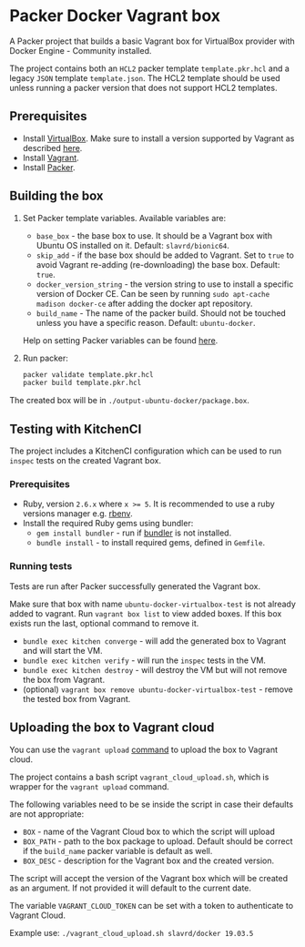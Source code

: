 # Packer Docker Vagrant box

A Packer project that builds a basic Vagrant box for VirtualBox provider with Docker Engine - Community installed.

The project contains both an `HCL2` packer template `template.pkr.hcl` and a legacy `JSON` template `template.json`. The HCL2 template should be used unless running a packer version that does not support HCL2 templates.

## Prerequisites

* Install [VirtualBox](https://www.virtualbox.org/wiki/Downloads). Make sure to install a version supported by Vagrant as described [here](https://www.vagrantup.com/docs/virtualbox/).
* Install [Vagrant](https://www.vagrantup.com/downloads.html).
* Install [Packer](https://www.packer.io/downloads.html).

## Building the box

1. Set Packer template variables. Available variables are:
   * `base_box` - the base box to use. It should be a Vagrant box with Ubuntu OS installed on it. Default: `slavrd/bionic64`.
   * `skip_add` - if the base box should be added to Vagrant. Set to `true` to avoid Vagrant re-adding (re-downloading) the base box. Default: `true`.
   * `docker_version_string` - the version string to use to install a specific version of Docker CE. Can be seen by running `sudo apt-cache madison docker-ce` after adding the docker apt repository.
   * `build_name` - The name of the packer build. Should not be touched unless you have a specific reason. Default: `ubuntu-docker`.

    Help on setting Packer variables can be found [here](https://www.packer.io/docs/templates/user-variables.html#setting-variables).

2. Run packer:
   
   ```BASH
   packer validate template.pkr.hcl
   packer build template.pkr.hcl
   ```
The created box will be in `./output-ubuntu-docker/package.box`.

## Testing with KitchenCI

The project includes a KitchenCI configuration which can be used to run `inspec` tests on the created Vagrant box.

### Prerequisites

* Ruby, version `2.6.x` where `x >= 5`. It is recommended to use a ruby versions manager e.g. [rbenv](https://github.com/rbenv/rbenv).
* Install the required Ruby gems using bundler:
  * `gem install bundler` - run if [bundler](https://bundler.io/) is not installed.
  * `bundle install` - to install required gems, defined in `Gemfile`.
  
### Running tests

Tests are run after Packer successfully generated the Vagrant box. 

Make sure that box with name `ubuntu-docker-virtualbox-test` is not already added to vagrant. Run `vagrant box list` to view added boxes. If this box exists run the last, optional command to remove it.

* `bundle exec kitchen converge` - will add the generated box to Vagrant and will start the VM.
* `bundle exec kitchen verify` - will run the `inspec` tests in the VM.
* `bundle exec kitchen destroy` - will destroy the VM but will not remove the box from Vagrant.
* (optional) `vagrant box remove ubuntu-docker-virtualbox-test` - remove the tested box from Vagrant.

## Uploading the box to Vagrant cloud

You can use the `vagrant upload` [command](https://www.vagrantup.com/docs/cli/upload.html) to upload the box to Vagrant cloud.

The project contains a bash script `vagrant_cloud_upload.sh`, which is wrapper for the `vagrant upload` command.

The following variables need to be se inside the script in case their defaults are not appropriate:
  * `BOX` - name of the Vagrant Cloud box to which the script will upload
  * `BOX_PATH` - path to the box package to upload. Default should be correct if the `build_name` packer variable is default as well.
  * `BOX_DESC` - description for the Vagrant box and the created version.

The script will accept the version of the Vagrant box which will be created as an argument. If not provided it will default to the current date.

The variable `VAGRANT_CLOUD_TOKEN` can be set with a token to authenticate to Vagrant Cloud.

Example use: `./vagrant_cloud_upload.sh slavrd/docker 19.03.5`
